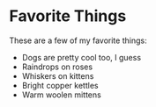 # Favorite Things

These are a few of my favorite things:

- Dogs are pretty cool too, I guess
- Raindrops on roses
- Whiskers on kittens
- Bright copper kettles
- Warm woolen mittens
